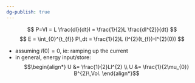 ```yaml
---
dg-publish: true
---
```


$$
P=VI = L \frac{dI}{dt}I = \frac{1}{2}L \frac{dI^{2}}{dt}
$$
$$
E = \int_{0}^{t_{f}} P\,dt = \frac{1}{2}L (I^{2}(t_{f})-I^{2}(0))
$$
- assuming $I(0)=0$, ie: ramping up the current
- in general, energy input/store:
$$\begin{align*}
		U &= \frac{1}{2}LI^{2} \\
		U &= \frac{1}{2\mu_{0}} B^{2}\,Vol. 
	\end{align*}$$